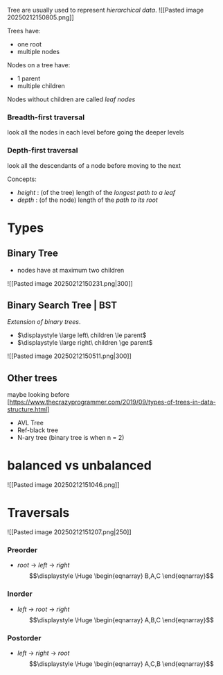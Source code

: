 Tree are usually used to represent *hierarchical data*.
![[Pasted image 20250212150805.png]]

Trees have:
- one root
- multiple nodes

Nodes on a tree have:
- 1 parent
- multiple children

Nodes without children are called *leaf nodes* 

### Breadth-first traversal
look all the nodes in each level before going the deeper levels

### Depth-first traversal
look all the descendants of a node before moving to the next 


Concepts:
- *height* : (of the tree) length of the *longest path to a leaf*
- *depth* : (of the node) length of the *path to its root* 

# Types

## Binary Tree
- nodes have at maximum two children

![[Pasted image 20250212150231.png|300]]

## Binary Search Tree | BST

*Extension of binary trees*.

- $\displaystyle \large left\ children \le parent$
- $\displaystyle \large right\ children \ge parent$

![[Pasted image 20250212150511.png|300]]
## Other trees
maybe looking before [https://www.thecrazyprogrammer.com/2019/09/types-of-trees-in-data-structure.html]

- AVL Tree
- Ref-black tree
- N-ary tree (binary tree is when n = 2)

# balanced vs unbalanced
![[Pasted image 20250212151046.png]]

# Traversals

![[Pasted image 20250212151207.png|250]]
### Preorder
- *root* -> *left* -> *right*
$$\displaystyle \Huge \begin{eqnarray} 
B,A,C 
\end{eqnarray}$$
### Inorder
- *left* -> *root* -> *right*
$$\displaystyle \Huge \begin{eqnarray} 
A,B,C
\end{eqnarray}$$
### Postorder
- *left* -> *right* -> *root*
$$\displaystyle \Huge \begin{eqnarray} 
A,C,B 
\end{eqnarray}$$

